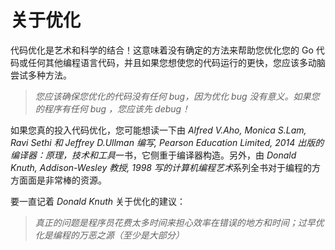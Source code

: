 # **关于优化**

代码优化是艺术和科学的结合！这意味着没有确定的方法来帮助您优化您的 Go 代码或任何其他编程语言代码，并且如果您想使您的代码运行的更快，您应该多动脑尝试多种方法。

> *您应该确保您优化的代码没有任何 bug，因为优化 bug 没有意义。如果您的程序有任何 bug ，您应该先 debug！*

如果您真的投入代码优化，您可能想读一下由 *Alfred V.Aho, Monica S.Lam, Ravi Sethi 和 Jeffrey D.Ullman 编写, Pearson Education Limited, 2014 出版的编译器：原理，技术和工具*一书，它侧重于编译器构造。另外，由 *Donald Knuth, Addison-Wesley 教授, 1998 写的计算机编程艺术*系列全书对于编程的方方面面是非常棒的资源。

要一直记着 *Donald Knuth* 关于优化的建议：

> *真正的问题是程序员花费太多时间来担心效率在错误的地方和时间；过早优化是编程的万恶之源（至少是大部分）*